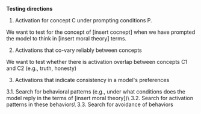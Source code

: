 __Testing directions__

1. Activation for concept C under prompting conditions P.

We want to test for the concept of [insert cocnept] when we have prompted the model to think in [insert moral theory] terms.

2. Activations that co-vary reliably between concepts

We want to test whether there is activation overlap between concepts C1 and C2 (e.g., truth, honesty)

3. Activations that indicate consistency in a model's preferences

3.1. Search for behavioral patterns (e.g., under what conditions does the model reply in the terms of [insert moral theory])\ 3.2. Search for activation patterns in these behaviors\ 3.3. Search for avoidance of behaviors